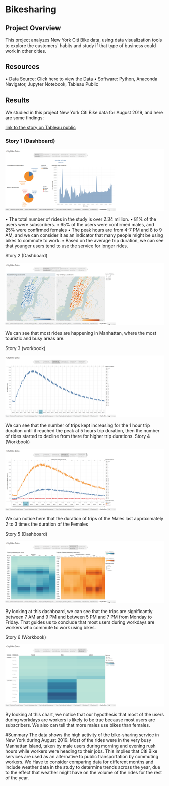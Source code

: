 # Bikesharing

## Project Overview
This project analyzes New York Citi Bike data, using data visualization tools to explore the customers' habits and study if that type of business could work in other cities.

## Resources
•	Data Source:  Click here to view the [Data]()
•	Software: Python, Anaconda Navigator, Jupyter Notebook, Tableau Public 

## Results

We studied in this project New York Citi Bike data for August 2019, and here are some findings:

[link to the story on Tableau public](https://s3.amazonaws.com/tripdata/201809-citibike-tripdata.csv.zip)


### Story 1 (Dashboard)

![](https://github.com/ALEIN3/bikesharing/blob/main/Images/Showing%20%20Customers%20Data.png)

•	The total number of rides in the study is over 2.34 million.
•	81% of the users were subscribers.
•	65% of the users were confirmed males, and 25% were confirmed females
•	The peak hours are from 4-7 PM and 8 to 9 AM, and we can consider it as an indicator that many people might be using bikes to commute to work.
•	Based on the average trip duration, we can see that younger users tend to use the service for longer rides.

Story 2 (Dashboard)

![](https://github.com/ALEIN3/bikesharing/blob/main/Images/Finding%20the%20Busy%20spots%20on%20the%20map.png)

We can see that most rides are happening in Manhattan, where the most touristic and busy areas are.

Story 3 (workbook)

![](https://github.com/ALEIN3/bikesharing/blob/main/Images/The%20length%20of%20time%20that%20bikes%20are%20checked%20out%20for%20all%20riders.png)

We can see that the number of trips kept increasing for the 1 hour trip duration until it reached the peak at 5 hours trip duration, then the number of rides started to decline from there for higher trip durations.
Story 4 (Workbook)

![](https://github.com/ALEIN3/bikesharing/blob/main/Images/The%20length%20of%20time%20that%20bikes%20are%20checked%20out%20for%20each%20gender.png)

We can notice here that the duration of trips of the Males last approximately 2 to 3 times the duration of the Females

Story 5 (Dashboard)

![](https://github.com/ALEIN3/bikesharing/blob/main/Images/Showing%20the%20use%20of%20the%20bikes%20by%20customers%20during%20the%20weekdays.png)

By looking at this dashboard, we can see that the trips are significantly between 7 AM and 9 PM and between 5 PM and 7 PM from Monday to Friday. That guides us to conclude that most users during workdays are workers who commute to work using bikes.

Story 6 (Workbook)

![](https://github.com/ALEIN3/bikesharing/blob/main/Images/Type%20of%20users%20during%20the%20weekdays.png)

By looking at this chart, we notice that our hypothesis that most of the users during workdays are workers is likely to be true because most users are subscribers.
We also can tell that more males use bikes than females.

#Summary
The data shows the high activity of the bike-sharing service in New York during August 2019.
Most of the rides were in the very busy Manhattan Island, taken by male users during morning and evening rush hours while workers were heading to their jobs. This implies that Citi Bike services are used as an alternative to public transportation by commuting workers.
We Have to consider comparing data for different months and include weather data in the study to determine trends across the year, due to the effect that weather might have on the volume of the rides for the rest of the year.

